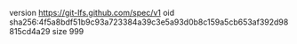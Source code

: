 version https://git-lfs.github.com/spec/v1
oid sha256:4f5a8bdf51b9c93a723384a39c3e5a93d0b8c159a5cb653af392d98815cd4a29
size 999
